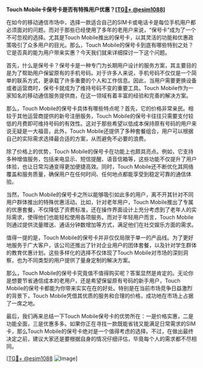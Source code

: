 **Touch Mobile卡保号卡是否有特殊用户优惠？[[TG💪+ @esim1088](https://t.me/s/esim1088)]**

在如今的移动通信市场中，选择一款适合自己的SIM卡或电话卡是每位手机用户都必须面对的问题。而对于那些已经使用了多年的老用户来说，“保号卡”成为了一个不可忽视的选择。尤其是Touch Mobile推出的保号卡，以其灵活的功能和优惠政策吸引了众多用户的目光。那么，Touch Mobile的保号卡到底有哪些特别之处？它是否真的能为用户带来实惠？今天我们就来详细探讨一下这个问题。

首先，什么是保号卡？保号卡是一种专门为长期用户设计的服务方案，其主要目的是为了帮助用户保留原有的手机号码。对于许多人来说，手机号码不仅仅是一个简单的联系方式，更承载了许多重要的个人和工作信息。因此，当用户需要更换设备或者运营商时，保号卡就成为了维持号码不变的重要工具。Touch Mobile作为一家知名的移动通信服务提供商，在这一领域有着丰富的经验和完善的解决方案。

那么，Touch Mobile的保号卡具体有哪些特点呢？首先，它的价格非常亲民。相较于其他运营商提供的新号注册服务，Touch Mobile的保号卡往往只需要支付较低的月费即可维持号码的有效性。这对于那些希望以低成本保持原有号码的用户来说无疑是一大福音。此外，Touch Mobile还提供了多种套餐组合，用户可以根据自己的实际需求选择最合适的方案，从而避免不必要的浪费。

除了价格上的优势，Touch Mobile的保号卡在功能上也颇具亮点。例如，它支持多种增值服务，包括来电显示、短信提醒、语音信箱等，这些功能不仅提升了用户体验，也让日常沟通变得更加便捷高效。同时，Touch Mobile还不断优化其网络覆盖和服务质量，确保用户在任何时间、任何地点都能享受到稳定可靠的通信体验。

当然，Touch Mobile的保号卡之所以能够吸引如此多的用户，离不开其针对不同用户群体推出的特殊优惠活动。比如，针对老年用户，Touch Mobile推出了专属的优惠套餐，不仅降低了资费标准，还在操作界面设计上充分考虑到了老年人的实际需求，使得他们也能轻松使用各项服务。而对于年轻用户而言，Touch Mobile则通过提供流量赠送、通话分钟数增加等方式，满足他们在社交娱乐方面的需求。

值得一提的是，Touch Mobile的保号卡并非仅仅局限于单一的产品线。为了更好地服务于广大客户，该公司还推出了针对企业用户的团体套餐，以及针对学生群体的教育优惠计划。这些多样化的选择不仅体现了Touch Mobile对市场的深刻洞察，也为不同类型的用户提供了量身定制的解决方案。

那么，Touch Mobile的保号卡究竟值不值得购买呢？答案显然是肯定的。无论你是想要节省通信成本的老用户，还是希望保留原有号码的新手用户，Touch Mobile的保号卡都能为你带来实实在在的好处。特别是在当前市场竞争日益激烈的背景下，Touch Mobile凭借其优质的服务和合理的价格，成功地在市场上占据了一席之地。

最后，我们再来总结一下Touch Mobile保号卡的优势所在：一是价格实惠，二是功能全面，三是优惠多多。如果你正在寻找一款既能省钱又能满足日常需求的SIM卡，那么Touch Mobile的保号卡绝对是一个值得考虑的选择。不过，在做出最终决定之前，建议大家还是要根据自身的情况仔细评估，毕竟每个人的需求都不尽相同。

[[TG💪+ @esim1088](https://t.me/s/esim1088) ![Image](https://i.postimg.cc/4NQfJmqS/Snipaste-2025-05-13-00-14-12.png)]